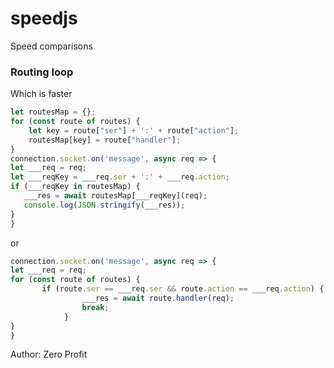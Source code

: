 # speedjs
Speed comparisons

### Routing loop
Which is faster  
``` javascript
let routesMap = {};
for (const route of routes) {
    let key = route["ser"] + ':' + route["action"];
    routesMap[key] = route["handler"];
}
connection.socket.on('message', async req => {
let ___req = req;
let ___reqKey = ___req.ser + ':' + ___req.action;
if (___reqKey in routesMap) {
   ___res = await routesMap[___reqKey](req);
   console.log(JSON.stringify(___res));
}
}
```
or
``` javascript
connection.socket.on('message', async req => {
let ___req = req;
for (const route of routes) {
       if (route.ser == ___req.ser && route.action == ___req.action) {
                ___res = await route.handler(req);
                break;
            }
}
}
```

Author: Zero Profit
